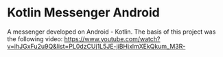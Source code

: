 Kotlin Messenger Android
==================================

A messenger developed on Android - Kotlin. The basis of this project was the following video:
https://www.youtube.com/watch?v=ihJGxFu2u9Q&list=PL0dzCUj1L5JE-jiBHjxlmXEkQkum_M3R-
